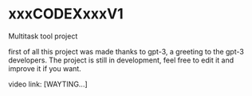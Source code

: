 # xxxCODEXxxxV1
Multitask tool project


first of all this project was made thanks to gpt-3, a greeting to the gpt-3 developers.
The project is still in development, feel free to edit it and improve it if you want.

video link: [WAYTING...]

